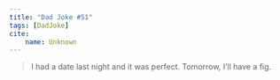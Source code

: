 ```yaml
---
title: "Dad Joke #51"
tags: [DadJoke]
cite:
    name: Unknown
---
```


> I had a date last night and it was perfect.
> Tomorrow, I’ll have a fig.
